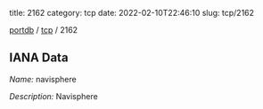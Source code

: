 title: 2162
category: tcp
date: 2022-02-10T22:46:10
slug: tcp/2162

[portdb](/) / [tcp](/category/tcp.html) / 2162


## IANA Data

_Name:_ navisphere

_Description:_ Navisphere

